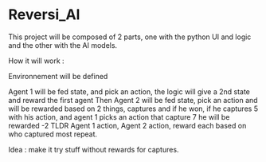 # Reversi_AI

This project will be  composed of 2 parts, one with the python UI and logic and the other with the AI models.

How it will work : 

Environnement will be defined

Agent 1 will be fed state, and pick an action, the logic will give a 2nd state and reward the first agent
Then Agent 2 will be fed state, pick an action and will be rewarded based on 2 things, captures and if he won, if he captures 5 with his action, and agent 1 picks an action that capture 7 he will be rewarded -2
TLDR 
Agent 1 action, Agent 2 action, reward each based on who captured most repeat.

Idea : make it try stuff without rewards for captures.